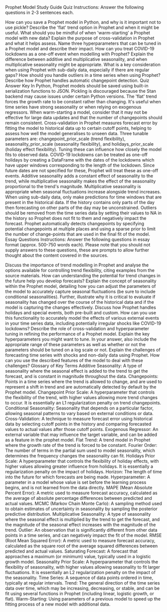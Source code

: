 Prophet Model Study Guide
Quiz
Instructions: Answer the following questions in 2-3 sentences each.

How can you save a Prophet model in Python, and why is it important not to use pickle?
Describe the 'flat' trend option in Prophet and when it might be useful.
What should you be mindful of when 'warm-starting' a Prophet model with new data?
Explain the purpose of cross-validation in Prophet and what it helps assess.
Name three hyperparameters that can be tuned in a Prophet model and describe their impact.
How can you treat COVID-19 lockdowns as a one-off event when modelling with Prophet?
Explain the difference between additive and multiplicative seasonality, and when multiplicative seasonality might be appropriate.
What is a key consideration when using Prophet with sub-daily data, especially if there are regular gaps?
How should you handle outliers in a time series when using Prophet?
Describe how Prophet handles automatic changepoint detection.
Quiz Answer Key
In Python, Prophet models should be saved using built-in serialization functions to JSON. Pickling is discouraged because the Stan backend may cause issues under certain Python versions.
The 'flat' trend forces the growth rate to be constant rather than changing. It's useful when time series have strong seasonality or when relying on exogenous regressors.
When warm-starting a model, consider that it may not be effective for large data updates and that the number of changepoints should remain consistent.
Cross-validation in Prophet measures forecast error by fitting the model to historical data up to certain cutoff points, helping to assess how well the model generalises to unseen data.
Three tunable parameters are: changepoint_prior_scale (trend flexibility), seasonality_prior_scale (seasonality flexibility), and holidays_prior_scale (holiday effect flexibility). Tuning these can influence how closely the model fits to observed data.
COVID-19 lockdowns can be treated as one-off holidays by creating a DataFrame with the dates of the lockdowns which have upper windows corresponding to the length of the lockdown. Since future dates are not specified for these, Prophet will treat these as one-off events.
Additive seasonality adds a constant effect of seasonality to the trend, while multiplicative seasonality makes the effect of the seasonality proportional to the trend's magnitude. Multiplicative seasonality is appropriate when seasonal fluctuations increase alongside trend increases.
When using sub-daily data, only make predictions for time windows that are present in the historical data. If the history contains only parts of the day then forecasting on other parts of the day may be unconstrained.
Outliers should be removed from the time series data by setting their values to NA in the history so Prophet does not fit to them and negatively impact the forecast.
Prophet automatically detects changepoints by specifying potential changepoints at multiple places and using a sparse prior to limit the number of change-points that are used in the final fit of the model.
Essay Questions
Instructions: Answer the following questions in essay format (approx. 500-750 words each). Please note that you should not supply answers to these questions, these are prompts to allow further thought about the content covered in the sources.

Discuss the importance of trend modelling in Prophet and analyse the options available for controlling trend flexibility, citing examples from the source materials. How can understanding the potential for trend changes in the future help you develop forecasts?
Explain the concept of seasonality within the Prophet model, detailing how you can adjust the parameters of the model to accurately capture seasonal fluctuations (be sure to include conditional seasonalities). Further, illustrate why it is critical to evaluate if seasonality has changed over the course of the historical data and if the model is capturing the changes effectively.
Discuss how Prophet handles holidays and special events, both pre-built and custom. How can you use this functionality to accurately model the effects of various external events in your time series data, including potentially irregular shocks like COVID-19 lockdowns?
Describe the role of cross-validation and hyperparameter tuning in refining the performance of a Prophet model. Explain the key hyperparameters you might want to tune. In your answer, also include the appropriate range of these parameters as well as whether or not the parameters should be tuned on a log scale or not.
Explain the challenges of forecasting time series with shocks and non-daily data using Prophet. How can you use the described features of the model to deal with these challenges?
Glossary of Key Terms
Additive Seasonality: A type of seasonality where the seasonal effect is added to the trend to get the forecast, and is constant in magnitude throughout the data.
Changepoints: Points in a time series where the trend is allowed to change, and are used to represent a shift in trend and are automatically detected by default by the Prophet model.
Changepoint Prior Scale: A hyperparameter that controls the flexibility of the trend, with higher values allowing more trend changes to occur. It is essentially an L1 regularization penalty on trend changepoints.
Conditional Seasonality: Seasonality that depends on a particular factor, allowing seasonal patterns to vary based on external conditions or data.
Cross-Validation: A technique to measure forecast error using historical data by selecting cutoff points in the history and comparing forecasted values to actual values after those cutoff points.
Exogenous Regressor: An external variable that may influence the target variable, and can be added as a feature in the prophet model.
Flat Trend: A trend model in Prophet where the growth rate of the trend is forced to be constant.
Fourier Order: The number of terms in the partial sum used to model seasonality, which determines the frequency changes the seasonality can fit.
Holidays Prior Scale: A hyperparameter that controls the flexibility of holiday effects, with higher values allowing greater influence from holidays. It is essentially a regularization penalty on the impact of holidays.
Horizon: The length of time into the future for which forecasts are being made.
Hyperparameter: A parameter in a model whose value is set before the learning process begins, and is not learned from the data directly.
MAPE (Mean Absolute Percent Error): A metric used to measure forecast accuracy, calculated as the average of absolute percentage differences between predicted and actual values.
MCMC (Markov Chain Monte Carlo): A sampling method used to obtain estimates of uncertainty in seasonality by sampling the posterior predictive distribution.
Multiplicative Seasonality: A type of seasonality where the seasonal effect is multiplied by the trend to get the forecast, and the magnitude of the seasonal effect increases with the magnitude of the trend.
Outlier: An observation that is significantly different from other data points in a time series, and can negatively impact the fit of the model.
RMSE (Root Mean Squared Error): A metric used to measure forecast accuracy, calculated as the square root of the average squared differences between predicted and actual values.
Saturating Forecast: A forecast that approaches a maximum (or minimum) value, typically used in a logistic growth model.
Seasonality Prior Scale: A hyperparameter that controls the flexibility of seasonality, with higher values allowing seasonality to fit larger fluctuations. It is essentially an L2 regularization penalty on the impact of the seasonality.
Time Series: A sequence of data points ordered in time, typically at regular intervals.
Trend: The general direction of the time series data over time, which may be increasing, decreasing, or stable, and can be fit using several functions in Prophet (including linear, logistic growth, or flat).
Warm-Starting: Using parameters of a previous model to speed up the fitting process of a new model with additional data.
